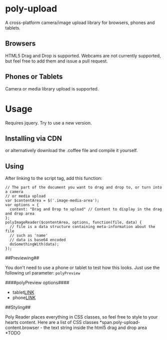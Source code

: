 poly-upload
===========

A cross-platform camera/image upload library for browsers, phones and tablets.

## Browsers ##
HTML5 Drag and Drop is supported.
Webcams are not currently supported, but feel free to add them and issue a pull request.

## Phones or Tablets ##
Camera or media library upload is supported.

Usage
===========

Requires jquery.  Try to use a new version.

## Installing via CDN ##

or alternatively download the .coffee file and compile it yourself.

## Using ##

After linking to the script tag, add this function:

    // The part of the document you want to drag and drop to, or turn into a camera
    // or media upload
    var $contentArea = $('.image-media-area');
    var options = {
      content: "Drag and Drop to upload" // Content to display in the drag and drop area
    };
    polyImageReader($contentArea, options, function(file, data) {
      // file is a data structure containing meta-information about the file
      // such as 'name'
      // data is base64 encoded
      doSomethingWith(data);
    });

##Previewing##

You don't need to use a phone or tablet to test how this looks.  Just use the
following url parameter:  `polyPreview`

####polyPreview options####

- tablet[LINK](LINK)
- phone[LINK](LINK)

##Styling##

Poly Reader places everything in CSS classes, so feel free to style to your hearts content.  Here
are a list of CSS classes
  *span.poly-upload-content.browser - the text string inside the html5 drag and drop area
  *TODO
